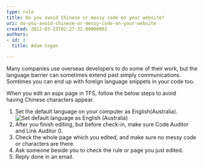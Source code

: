 ```yaml
---
type: rule
title: Do you avoid Chinese or messy code on your website?
uri: do-you-avoid-chinese-or-messy-code-on-your-website
created: 2012-03-23T02:27:32.0000000Z
authors:
- id: 1
  title: Adam Cogan

---
```




<span class='intro'> <p>Many companies use overseas developers to do some of their work, but the language barrier can sometimes extend past simply communications. Somtimes you can end up with foreign language snippets in your code too.</p>
<p>When you edit an aspx page in TFS, follow the below steps to avoid having&#160;Chinese characters appear.</p> </span>

<ol><li>Set the default language on your computer as English(Australia).<br><img class="ssw-rteStyle-ImageArea" alt="Set default language as English (Australia)" src="/Communication/RulesToBetterOutsourcing/PublishingImages/SetDefaultLanguage.jpg" />&#160;</li>
<li>After you finish editing, but before check-in, make sure Code Auditor and Link Auditor 0.</li>
<li>Check the whole page which you edited, and make sure no messy code or characters are&#160;there. </li>
<li>Ask someone beside you to check the rule or page you just edited. </li>
<li>Reply done in an email.</li></ol>


